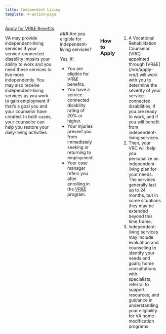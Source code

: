 ```yaml
---
title: Independent Living
template: 4-action-page
---
```


<div class="main" role="main" markdown="0">

<div class="action-bar">
  <div class="row">
    <div class="small-12 columns">
      <a class="usa-button-primary va-button-primary" href="/vre/apply-vre/">Apply for VR&amp;E Benefits</a>
    </div>
  </div>
</div>

<div class="section one" markdown="0">
<div class="primary" markdown="0">
<div class="row" markdown="0">
<div class="small-12 medium-8 columns">

<div markdown="1">

VA may provide independent-living services if your service-connected disability impairs your ability to work and you need these services to live more independently. You may also receive independent-living services as you work to gain employment if that’s a goal you and your counselor have created. In both cases, your counselor can help you restore your daily-living activities.
</div>


<div class="call-out" markdown="1">
### Are you eligible for independent-living services?

Yes, if:

- You are eligible for VR&amp;E benefits.
- You have a service-connected disability rating of 20&#37; or higher. 
- Your injuries prevent you from immediately seeking or returning to employment.
- Your case manager refers you after enrolling in the [VR&amp;E](/vre/apply-vre/) program.

</div>

<div markdown="1">

### How to Apply

</div>

<ol class="process" markdown="0">
<li class="step one wow fadeIn animated" markdown="1">
A Vocational Rehabilitation Counselor (VRC) appointed through [VR&E](/vre/apply-vre/) will work with you to determine the severity of your service-connected disabilities, if you are ready to work, and if you will benefit from independent-living services.
</li>

<li class="step two wow fadeIn animated" markdown="1">
Then, your VRC will help you personalize an independent-living plan for your needs. The services generally last up to 24 months, but in some situations they may be extended beyond this time frame. 
</li>

<li class="step three last wow fadeIn animated animated" markdown="0">
Independent-living services may include evaluation and counseling to identify your needs and goals; home consultations with specialists; referral to support resources; and guidance in understanding your eligibility for VA home-modification programs. 
</li>


</ol>


</div>


</div>
</div>
</div>
</div>
